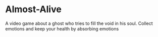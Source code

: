 # Almost-Alive

A video game about a ghost who tries to fill the void in his soul. Collect emotions and keep your health by absorbing emotions
